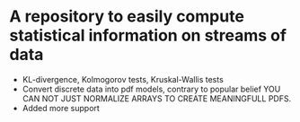 # A repository to easily compute statistical information on streams of data

- KL-divergence, Kolmogorov tests, Kruskal-Wallis tests
- Convert discrete data into pdf models, contrary to popular belief YOU CAN NOT JUST NORMALIZE ARRAYS TO CREATE MEANINGFULL PDFS.
- Added more support 